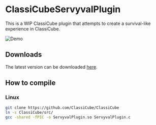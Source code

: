 # ClassiCubeServyvalPlugin
This is a WIP ClassiCube plugin that attempts to create a survival-like experience in ClassiCube.  
  
![Demo](demo.gif)
## Downloads
The latest version can be downloaded [here](https://github.com/yomcube/ClassiCubeServyvalPlugin/actions/workflows/main.yml?query=is%3Asuccess).
## How to compile
### Linux
```bash
git clone https://github.com/ClassiCube/ClassiCube
ln -s ClassiCube/src/
gcc -shared -fPIC -o ServyvalPlugin.so ServyvalPlugin.c
```
